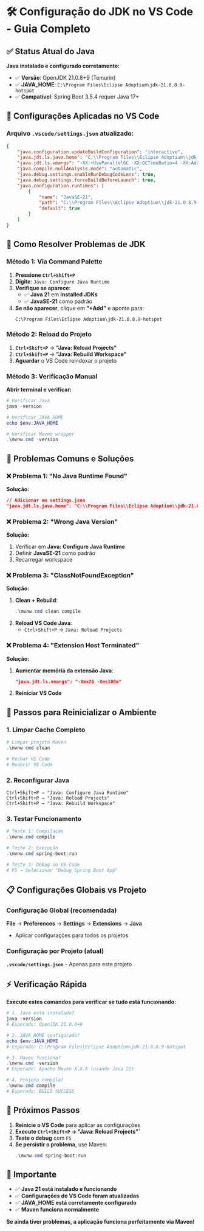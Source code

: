 # 🛠️ Configuração do JDK no VS Code - Guia Completo

## ✅ **Status Atual do Java**

**Java instalado e configurado corretamente:**
- ✅ **Versão**: OpenJDK 21.0.8+9 (Temurin)
- ✅ **JAVA_HOME**: `C:\Program Files\Eclipse Adoptium\jdk-21.0.8.9-hotspot`
- ✅ **Compatível**: Spring Boot 3.5.4 requer Java 17+

## 🔧 **Configurações Aplicadas no VS Code**

### **Arquivo `.vscode/settings.json` atualizado:**

```json
{
    "java.configuration.updateBuildConfiguration": "interactive",
    "java.jdt.ls.java.home": "C:\\Program Files\\Eclipse Adoptium\\jdk-21.0.8.9-hotspot",
    "java.jdt.ls.vmargs": "-XX:+UseParallelGC -XX:GCTimeRatio=4 -XX:AdaptiveSizePolicyWeight=90 -Dsun.zip.disableMemoryMapping=true -Xmx2G -Xms100m",
    "java.compile.nullAnalysis.mode": "automatic",
    "java.debug.settings.enableRunDebugCodeLens": true,
    "java.debug.settings.forceBuildBeforeLaunch": true,
    "java.configuration.runtimes": [
        {
            "name": "JavaSE-21",
            "path": "C:\\Program Files\\Eclipse Adoptium\\jdk-21.0.8.9-hotspot",
            "default": true
        }
    ]
}
```

## 🎯 **Como Resolver Problemas de JDK**

### **Método 1: Via Command Palette**

1. **Pressione `Ctrl+Shift+P`**
2. **Digite**: `Java: Configure Java Runtime`
3. **Verifique se aparece**:
   - ✅ **Java 21** em **Installed JDKs**
   - ✅ **JavaSE-21** como padrão
4. **Se não aparecer**, clique em **"+Add"** e aponte para:
   ```
   C:\Program Files\Eclipse Adoptium\jdk-21.0.8.9-hotspot
   ```

### **Método 2: Reload do Projeto**

1. **`Ctrl+Shift+P`** → **"Java: Reload Projects"**
2. **`Ctrl+Shift+P`** → **"Java: Rebuild Workspace"**
3. **Aguardar** o VS Code reindexar o projeto

### **Método 3: Verificação Manual**

**Abrir terminal e verificar:**
```powershell
# Verificar Java
java -version

# Verificar JAVA_HOME
echo $env:JAVA_HOME

# Verificar Maven wrapper
.\mvnw.cmd -version
```

## 🚨 **Problemas Comuns e Soluções**

### **❌ Problema 1: "No Java Runtime Found"**

**Solução:**
```json
// Adicionar em settings.json
"java.jdt.ls.java.home": "C:\\Program Files\\Eclipse Adoptium\\jdk-21.0.8.9-hotspot"
```

### **❌ Problema 2: "Wrong Java Version"**

**Solução:**
1. Verificar em **Java: Configure Java Runtime**
2. Definir **JavaSE-21** como padrão
3. Recarregar workspace

### **❌ Problema 3: "ClassNotFoundException"**

**Solução:**
1. **Clean + Rebuild**:
   ```powershell
   .\mvnw.cmd clean compile
   ```
2. **Reload VS Code Java**:
   - `Ctrl+Shift+P` → `Java: Reload Projects`

### **❌ Problema 4: "Extension Host Terminated"**

**Solução:**
1. **Aumentar memória da extensão Java**:
   ```json
   "java.jdt.ls.vmargs": "-Xmx2G -Xms100m"
   ```
2. **Reiniciar VS Code**

## 🔄 **Passos para Reinicializar o Ambiente**

### **1. Limpar Cache Completo**
```powershell
# Limpar projeto Maven
.\mvnw.cmd clean

# Fechar VS Code
# Reabrir VS Code
```

### **2. Reconfigurar Java**
```
Ctrl+Shift+P → "Java: Configure Java Runtime"
Ctrl+Shift+P → "Java: Reload Projects"
Ctrl+Shift+P → "Java: Rebuild Workspace"
```

### **3. Testar Funcionamento**
```powershell
# Teste 1: Compilação
.\mvnw.cmd compile

# Teste 2: Execução
.\mvnw.cmd spring-boot:run

# Teste 3: Debug no VS Code
# F5 → Selecionar "Debug Spring Boot App"
```

## 📋 **Configurações Globais vs Projeto**

### **Configuração Global (recomendada)**
**File** → **Preferences** → **Settings** → **Extensions** → **Java**
- Aplicar configurações para todos os projetos

### **Configuração por Projeto (atual)**
**`.vscode/settings.json`** - Apenas para este projeto

## ⚡ **Verificação Rápida**

**Execute estes comandos para verificar se tudo está funcionando:**

```powershell
# 1. Java está instalado?
java -version
# Esperado: OpenJDK 21.0.8+9

# 2. JAVA_HOME configurado?
echo $env:JAVA_HOME
# Esperado: C:\Program Files\Eclipse Adoptium\jdk-21.0.8.9-hotspot

# 3. Maven funciona?
.\mvnw.cmd -version
# Esperado: Apache Maven X.X.X (usando Java 21)

# 4. Projeto compila?
.\mvnw.cmd compile
# Esperado: BUILD SUCCESS
```

## 🎯 **Próximos Passos**

1. **Reinicie o VS Code** para aplicar as configurações
2. **Execute `Ctrl+Shift+P` → "Java: Reload Projects"`**
3. **Teste o debug** com `F5`
4. **Se persistir o problema**, use Maven:
   ```powershell
   .\mvnw.cmd spring-boot:run
   ```

## 📌 **Importante**

- ✅ **Java 21 está instalado e funcionando**
- ✅ **Configurações do VS Code foram atualizadas**
- ✅ **JAVA_HOME está corretamente configurado**
- ✅ **Maven funciona normalmente**

**Se ainda tiver problemas, a aplicação funciona perfeitamente via Maven!**
